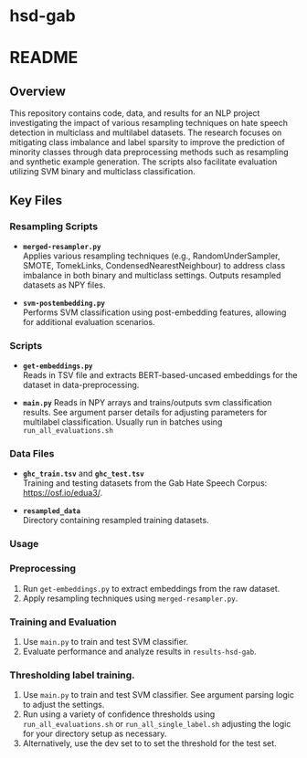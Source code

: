 # hsd-gab

# README

## Overview

This repository contains code, data, and results for an NLP project investigating the impact of various resampling techniques on hate speech detection in multiclass and multilabel datasets. The research focuses on mitigating class imbalance and label sparsity to improve the prediction of minority classes through data preprocessing methods such as resampling and synthetic example generation. The scripts also facilitate evaluation utilizing SVM binary and multiclass classification. 

## Key Files
### Resampling Scripts
- **`merged-resampler.py`**  
  Applies various resampling techniques (e.g., RandomUnderSampler, SMOTE, TomekLinks, CondensedNearestNeighbour) to address class imbalance in both binary and multiclass settings. Outputs resampled datasets as NPY files.

- **`svm-postembedding.py`**  
  Performs SVM classification using post-embedding features, allowing for additional evaluation scenarios.

### Scripts
- **`get-embeddings.py`**  
  Reads in TSV file and extracts BERT-based-uncased embeddings for the dataset in data-preprocessing.

- **`main.py`**
  Reads in NPY arrays and trains/outputs svm classification results. See argument parser details for adjusting parameters for multilabel classification. Usually run in batches using ```run_all_evaluations.sh```

### Data Files
- **`ghc_train.tsv`** and **`ghc_test.tsv`**  
  Training and testing datasets from the Gab Hate Speech Corpus: https://osf.io/edua3/. 

- **`resampled_data`**  
  Directory containing resampled training datasets.

### Usage

### Preprocessing
1. Run `get-embeddings.py` to extract embeddings from the raw dataset.
2. Apply resampling techniques using `merged-resampler.py`.

### Training and Evaluation
1. Use `main.py` to train and test SVM classifier.
2. Evaluate performance and analyze results in `results-hsd-gab`.

### Thresholding label training.
1. Use `main.py` to train and test SVM classifier. See argument parsing logic to adjust the settings.
2. Run using a variety of confidence thresholds using `run_all_evaluations.sh` or `run_all_single_label.sh` adjusting the logic for your directory setup as necessary. 
3. Alternatively, use the dev set to to set the threshold for the test set. 

